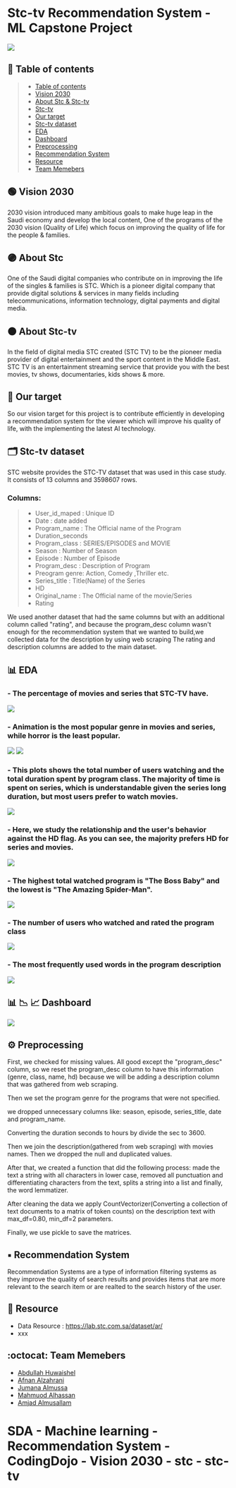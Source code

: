 # Stc-tv Recommendation System - ML Capstone Project


<img src="https://drive.google.com/uc?export=view&id=14pxZ2LMX6Yvn3NrDHi5cluWCldARvKR0"/>


## :round_pushpin: Table of contents
> * [Table of contents](#round_pushpin-table-of-contents)
> * [Vision 2030](#green_circle-vision-2030)
> * [About Stc & Stc-tv](#purple_circleabout-stc)
> * [Stc-tv](#orange_circle-about-stc-tv)
> * [Our target](#dartour-target)
> * [Stc-tv dataset](#card_index_dividersstc-tv-dataset)
> * [EDA](#bar_charteda)
> * [Dashboard](#bar_chartchart_with_downwards_trendchart_with_upwards_trenddashboard)
> * [Preprocessing](#gear-preprocessing)
> * [Recommendation System](#black_small_squarerecommendation-system)
> * [Resource](#file_folder-resource)
> * [Team Memebers](#octocatteam-memebers)


## :green_circle:	 Vision 2030
2030 vision introduced many ambitious goals to make huge leap in the Saudi economy and develop the local content, One of the programs of the 2030 vision (Quality of Life) which focus on improving the quality of life for the people & families.

## :purple_circle:	About Stc 

One of the Saudi digital companies who contribute on in improving the life of the singles & families is STC. Which is a pioneer digital company that provide digital solutions & services in many fields including telecommunications,  information technology, digital payments and digital media. 

## :orange_circle:		 About Stc-tv

In the field of digital media STC created (STC TV) to be the pioneer media provider of digital entertainment and the sport content in the Middle East. 
STC TV is an entertainment streaming service that provide you with the best movies, tv shows, documentaries, kids shows & more.


##  :dart:	Our target
So our vision target for this project is to contribute efficiently in developing a recommendation system for the viewer which will improve his quality of life, with the implementing the latest AI technology.

## :card_index_dividers:	Stc-tv dataset
STC website provides the STC-TV dataset that was used in this case study.
It consists of 13 columns and 3598607 rows.

### Columns:
> * User_id_maped : Unique ID
> * Date : date added
> * Program_name :  The Official name of the Program
> * Duration_seconds
> * Program_class : SERIES/EPISODES	and MOVIE
> * Season : Number of Season
> * Episode : Number of Episode
> * Program_desc :  Description of Program
> * Preogram genre: Action, Comedy ,Thriller etc.
> * Series_title : Title(Name) of the Series
> * HD
> * Original_name : The Official name of the movie/Series
> * Rating

We used another dataset that had the same columns but with an additional column called "rating", and because the program_desc column wasn't enough for the recommendation system that we wanted to build,we collected data for the description by using web scraping
The rating and description columns are added to the main dataset. 

##  :bar_chart:	EDA
### - The percentage of movies and series that STC-TV have.

<img src="https://drive.google.com/uc?export=view&id=10DXqQBTKNQBE_w7u6YFp941XZ9TkBjgs"/>


### - Animation is the most popular genre in movies and series, while horror is the least popular.

<img src="https://drive.google.com/uc?export=view&id=1UQR9xxQJ6NV0Awzm_tuHyW1lI6neDbW1"/>
<img src="https://drive.google.com/uc?export=view&id=18a9yFai903JyDzFP4jXiU9_7biVvR0GQ"/>


### - This plots shows the total number of users watching and the total duration spent by program class. The majority of time is spent on series, which is understandable given the series long duration, but most users prefer to watch movies. 

<img src="https://drive.google.com/uc?export=view&id=1G4g3MDL3241h-1gai9walvwwFyaQe64A"/>

### - Here, we study the relationship and the user's behavior against the HD flag. As you can see, the majority prefers HD for series and movies. 
<img src="https://drive.google.com/uc?export=view&id=1JIDWojZEURBrf8yAqURjwmYHxqsmYV_y"/>

### - The highest total watched program is "The Boss Baby" and the lowest is "The Amazing Spider-Man".
<img src="https://drive.google.com/uc?export=view&id=1d41lyt2v_Gu3LZ07X3H1NSn63Xot2pzf"/>


### - The number of users who watched and rated the program class
<img src="https://drive.google.com/uc?export=view&id=1KRdSCYSvaq9b_U7VAw9nvoQHDR4DGKBw"/>


### - The most frequently used words in the program description
<img src="https://drive.google.com/uc?export=view&id=1gNu-1QiOuU91Ur8hc3sSi37dZKr-ScW3"/>



##  :bar_chart:	:chart_with_downwards_trend:	:chart_with_upwards_trend:	Dashboard
<img src="https://drive.google.com/uc?export=view&id=1bzgvKqS6F_YNRp1nWUNCjgHvxtVhXVG_"/>





## :gear:	 Preprocessing

First, we checked for missing values.
All good except the "program_desc" column, so we reset the program_desc column to have this information (genre, class, name, hd) because we will be adding a description column that was gathered from web scraping.

Then we set the program genre for the programs that were not specified. 

we dropped unnecessary columns like: season, episode, series_title, date and program_name.

Converting the duration seconds to hours by divide the sec to 3600.

Then we join the description(gathered from web scraping) with movies names. Then we dropped the null and duplicated values.



After that, we created a function that did the following process: 
made the text a string with all characters in lower case, removed all punctuation and differentiating characters from the text, splits a string into a list and finally, the word lemmatizer.

After cleaning the data we apply CountVectorizer(Converting a collection of text documents to a matrix of token counts) on the description text with max_df=0.80, min_df=2 parameters.

Finally, we use pickle to save the matrices. 












## :black_small_square:		Recommendation System
 Recommendation Systems are a type of information filtering systems as they improve the quality of search results and provides items that are more relevant to the search item or are realted to the search history of the user.





## :file_folder: Resource
- Data Resource : https://lab.stc.com.sa/dataset/ar/ 
- xxx

## :octocat:	Team Memebers

- [Abdullah Huwaishel](https://github.com/Batool247)
- [Afnan Alzahrani](https://github.com/AfnanAlzahrani)
- [Jumana Almussa](https://github.com/jumana0)
- [Mahmuod Alhassan](https://github.com/alhassanm)
- [Amjad Almusallam](https://github.com/ASM650)



# SDA - Machine learning - Recommendation System - CodingDojo - Vision 2030 - stc - stc-tv

